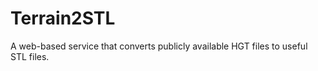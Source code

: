 Terrain2STL
===========

A web-based service that converts publicly available HGT files to useful STL files.
